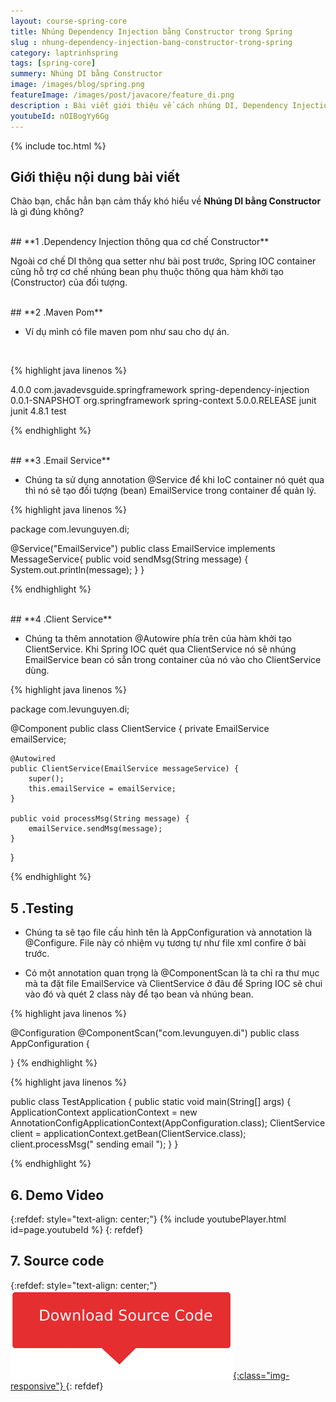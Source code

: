 ```yaml
---
layout: course-spring-core
title: Nhúng Dependency Injection bằng Constructor trong Spring
slug : nhung-dependency-injection-bang-constructor-trong-spring
category: laptrinhspring
tags: [spring-core]
summery: Nhúng DI bằng Constructor 
image: /images/blog/spring.png
featureImage: /images/post/javacore/feature_di.png
description : Bài viết giới thiệu về cách nhúng DI, Dependency Injection bằng Constructor trong Spring. Cụ thể trong những chia sẻ của bài viết sẽ trình bày về cơ chế nhúng bean phụ thuộc thông qua hàm khởi tạo (Constructor) của đối tượng. Bao gồm hướng dẫn cách sử dụng Maven Pom, Email Service,  Client Service và Testing trong lập trình Spring. Ở mỗi phần bài viết chia sẻ kèm theo những ví dụ hướng dẫn cú pháp thực hiện sẽ giúp người đọc hiểu được và áp dụng được thao tác nhúng DI bằng Constructor trong lập trình Spring.
youtubeId: nOIBogYy6Gg
---
```


{% include toc.html %}

## **Giới thiệu nội dung bài viết**

Chào bạn, chắc hẳn bạn cảm thấy khó hiểu về <b>Nhúng DI bằng Constructor</b> là gì đúng không?


<br>
## **1 .Dependency Injection thông qua cơ chế Constructor**

Ngoài cơ chế  DI thông qua setter như bài post trước, Spring IOC container cũng hỗ trợ cơ chế nhúng bean phụ thuộc thông qua hàm khởi tạo (Constructor) của đối tượng.


<br>
## **2 .Maven Pom**

- Ví dụ mình có file maven pom như sau cho dự án.

<br>

{% highlight java linenos %}

<project
    xmlns="http://maven.apache.org/POM/4.0.0"
    xmlns:xsi="http://www.w3.org/2001/XMLSchema-instance"
 xsi:schemaLocation="http://maven.apache.org/POM/4.0.0 http://maven.apache.org/xsd/maven-4.0.0.xsd">
    <modelVersion>4.0.0</modelVersion>
    <groupId>com.javadevsguide.springframework</groupId>
    <artifactId>spring-dependency-injection</artifactId>
    <version>0.0.1-SNAPSHOT</version>
    <dependencies>
        <dependency>
            <groupId>org.springframework</groupId>
            <artifactId>spring-context</artifactId>
            <version>5.0.0.RELEASE</version>
        </dependency>
        <dependency>
            <groupId>junit</groupId>
            <artifactId>junit</artifactId>
            <version>4.8.1</version>
            <scope>test</scope>
        </dependency>
    </dependencies>
</project>



{% endhighlight %}

<br>
## **3 .Email Service**

- Chúng ta sử dụng annotation @Service để khi IoC container nó quét qua thì nó sẽ tạo đối tượng (bean) EmailService trong container để quản lý.

{% highlight java linenos %}

package com.levunguyen.di;

@Service("EmailService")
public class EmailService implements MessageService{
    public void sendMsg(String message) {
        System.out.println(message);
    }
}

{% endhighlight %}


<br>
## **4 .Client Service**

- Chúng ta thêm annotation @Autowire phía trên của hàm khởi tạo ClientService. Khi Spring IOC quét qua ClientService nó sẽ nhúng EmailService bean có sẵn trong container của nó vào cho ClientService dùng.

{% highlight java linenos %}

package com.levunguyen.di;

@Component
public class ClientService {
    private EmailService emailService;

    @Autowired 
    public ClientService(EmailService messageService) {
        super();
        this.emailService = emailService;
    }

    public void processMsg(String message) {
        emailService.sendMsg(message);
    }


}

{% endhighlight %}


## **5 .Testing**

- Chúng ta sẽ tạo file cấu hình tên là AppConfiguration và annotation là @Configure. File này có nhiệm vụ tương tự như file xml confire ở bài trước. 

- Có một annotation quan trọng là @ComponentScan là ta chỉ ra thư mục mà ta đặt file EmailService và ClientService ở đâu để Spring IOC sẽ chui vào đó và quét 2 class này để tạo bean và nhúng bean.

{% highlight java linenos %}

@Configuration
@ComponentScan("com.levunguyen.di")
public class AppConfiguration {

}
{% endhighlight %}


{% highlight java linenos %}

public class TestApplication {
    public static void main(String[] args) {
        ApplicationContext applicationContext = new AnnotationConfigApplicationContext(AppConfiguration.class);
        ClientService  client = applicationContext.getBean(ClientService.class);
        client.processMsg(" sending email ");
    }
}

{% endhighlight %}

## **6. Demo Video**

{:refdef: style="text-align: center;"}
{% include youtubePlayer.html id=page.youtubeId %}
{: refdef}

## **7. Source code**

{:refdef: style="text-align: center;"}
<a href="https://github.com/levunguyen/DI-By-Contructor" target="_blank"> ![Sourcecode ](/images/icon/githubsource.png){:class="img-responsive"} </a>
{: refdef}
